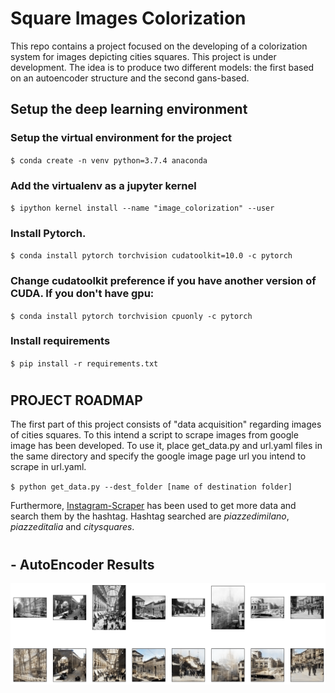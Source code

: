 # Square Images Colorization

This repo contains a project focused on the developing of a colorization system for images depicting cities squares. This project is under development. The idea is to produce two different models: the first based on an autoencoder structure and the second gans-based. 

## Setup the deep learning environment

### Setup the virtual environment for the project

`$ conda create -n venv python=3.7.4 anaconda`

### Add the virtualenv as a jupyter kernel

`$ ipython kernel install --name "image_colorization" --user`

### Install Pytorch.

`$ conda install pytorch torchvision cudatoolkit=10.0 -c pytorch`

### Change cudatoolkit preference if you have another version of CUDA. If you don't have gpu:

`$ conda install pytorch torchvision cpuonly -c pytorch`

### Install requirements

`$ pip install -r requirements.txt`

#
 
## PROJECT ROADMAP

The first part of this project consists of "data acquisition" regarding images of cities squares. To this intend a script to scrape images from google image has been developed. To use it, place get_data.py and url.yaml files in the same directory and specify the google image page url you intend to scrape in url.yaml.

`$ python get_data.py --dest_folder [name of destination folder]`

Furthermore, [Instagram-Scraper](https://github.com/rarcega/instagram-scraper) has been used to get more data and search them by the hashtag. Hashtag searched are _piazzedimilano_, _piazzeditalia_ and _citysquares_.

#

## - AutoEncoder Results

![alt text](https://github.com/done1892/Square-Images-Colorization/blob/master/autoencoders/results_ae299x299_trainedmore2.png)
